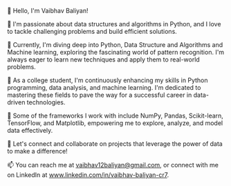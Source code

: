 👋 Hello, I'm Vaibhav Baliyan!

🚀 I'm passionate about data structures and algorithms in Python, and I love to tackle challenging problems and build efficient solutions.

🌱 Currently, I'm diving deep into Python, Data Structure and Algorithms and Machine learning, exploring the fascinating world of pattern recognition. I'm always eager to learn new techniques and apply them to real-world problems.

💼 As a college student, I'm continuously enhancing my skills in Python programming, data analysis, and machine learning. I'm dedicated to mastering these fields to pave the way for a successful career in data-driven technologies.

🔧 Some of the frameworks I work with include NumPy, Pandas, Scikit-learn, TensorFlow, and Matplotlib, empowering me to explore, analyze, and model data effectively.

💬 Let's connect and collaborate on projects that leverage the power of data to make a difference!

📫 You can reach me at vaibhav12baliyan@gmail.com, or connect with me on LinkedIn at www.linkedin.com/in/vaibhav-baliyan-cr7.
